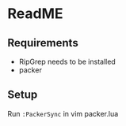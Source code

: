 # ReadME

## Requirements
* RipGrep needs to be installed
* packer



## Setup

Run `:PackerSync` in vim packer.lua



